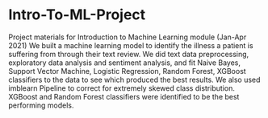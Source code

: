 # Intro-To-ML-Project
Project materials for Introduction to Machine Learning module (Jan-Apr 2021)
We built a machine learning model to identify the illness a patient is suffering from through their text review. We did text data preprocessing, exploratory data analysis and sentiment analysis, and fit Naive Bayes, Support Vector Machine, Logistic Regression, Random Forest, XGBoost classifiers to the data to see which produced the best results. We also used imblearn Pipeline to correct for extremely skewed class distribution. XGBoost and Random Forest classifiers were identified to be the best performing models.
